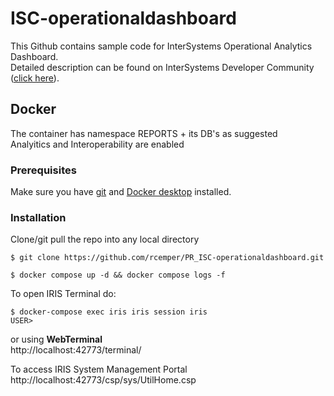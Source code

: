 # ISC-operationaldashboard
This Github contains sample code for InterSystems Operational Analytics Dashboard.   
Detailed description can be found on InterSystems Developer Community ([click here](https://community.intersystems.com/post/developing-operational-analytics-dashboards)).
## Docker   
The container has namespace REPORTS + its DB's as suggested     
Analyitics and Interoperability are enabled    
### Prerequisites
Make sure you have [git](https://git-scm.com/book/en/v2/Getting-Started-Installing-Git) and [Docker desktop](https://www.docker.com/products/docker-desktop) installed.
### Installation
Clone/git pull the repo into any local directory
```
$ git clone https://github.com/rcemper/PR_ISC-operationaldashboard.git
```
```
$ docker compose up -d && docker compose logs -f
```

To open IRIS Terminal do:
```
$ docker-compose exec iris iris session iris 
USER>
```
or using **WebTerminal**     
http://localhost:42773/terminal/      

To access IRIS System Management Portal   
http://localhost:42773/csp/sys/UtilHome.csp    

